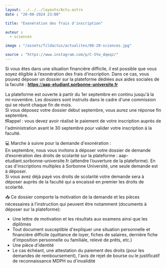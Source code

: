 ```yaml
---
layout: ../../../layouts/Actu.astro
date : "20-08-2024 23:00"

title: "Exonération des frais d'inscription"

auteur :
  - sciences

image : "/assets/fildactus/actualites/08-20-sciences.jpg"

source : "https://www.instagram.com/p/C-5Yw_dqeqz/"
---
```


Si vous êtes dans une situation financière difficile, il est possible que vous soyez éligible à l’exonération des frais d’inscription. Dans ce cas, vous pouvez déposer un dossier sur la plateforme dédiées aux aides sociales de la faculté : [𝐡𝐭𝐭𝐩𝐬://𝐚𝐚𝐩-𝐞𝐭𝐮𝐝𝐢𝐚𝐧𝐭.𝐬𝐨𝐫𝐛𝐨𝐧𝐧𝐞-𝐮𝐧𝐢𝐯𝐞𝐫𝐬𝐢𝐭𝐞.𝐟𝐫](https://aap-etudiant.sorbonne-universite.fr/)

La plateforme est ouverte à partir du 1er septembre en continu jusqu'à la mi-novembre. Les dossiers sont instruits dans le cadre d'une commission qui se réunit chaque fin de mois.  
Si vous déposez votre dossier début septembre, vous aurez une réponse fin septembre.  
❗Rappel : vous devez avoir réalisé le paiement de votre inscription auprès de l'administration avant le 30 septembre pour valider votre inscription à la faculté.

💻 Marche à suivre pour la demande d'exonération :  
En septembre, nous vous invitons à déposer votre dossier de demande d’exonération des droits de scolarité sur la plateforme : aap-etudiant.sorbonne-universite.fr (attendre l’ouverture de la plateforme). En cas d'inscriptions multiples à Sorbonne Université, une seule demande est à déposer.  
Si vous avez déjà payé vos droits de scolarité votre demande sera à déposer auprès de la faculté qui a encaissé en premier les droits de scolarité.

📥 Ce dossier comporte la motivation de la demande et les pièces nécessaires à l’instruction qui peuvent être notamment (documents à déposer sur la plateforme):  
- Une lettre de motivation et les résultats aux examens ainsi que les diplômes  
- Tout document susceptible d'expliquer une situation personnelle et financière difficile (quittance de loyer, fiches de salaires, dernière fiche d'imposition personnelle ou familiale, relevé de prêts, etc.)  
- Une pièce d'identité  
- Le cas échéant, une attestation du paiement des droits (pour les demandes de remboursement), l'avis de rejet de bourse ou le justificatif de reconnaissance MDPH ou d'invalidité